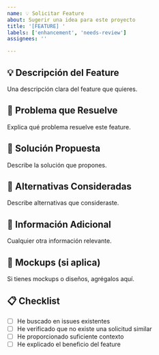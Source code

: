 ```yaml
---
name: 💡 Solicitar Feature
about: Sugerir una idea para este proyecto
title: '[FEATURE] '
labels: ['enhancement', 'needs-review']
assignees: ''

---
```


## 💡 Descripción del Feature
Una descripción clara del feature que quieres.

## 🎯 Problema que Resuelve
Explica qué problema resuelve este feature.

## 💭 Solución Propuesta
Describe la solución que propones.

## 🔄 Alternativas Consideradas
Describe alternativas que consideraste.

## 📝 Información Adicional
Cualquier otra información relevante.

## 🎨 Mockups (si aplica)
Si tienes mockups o diseños, agrégalos aquí.

## 📋 Checklist
- [ ] He buscado en issues existentes
- [ ] He verificado que no existe una solicitud similar
- [ ] He proporcionado suficiente contexto
- [ ] He explicado el beneficio del feature 